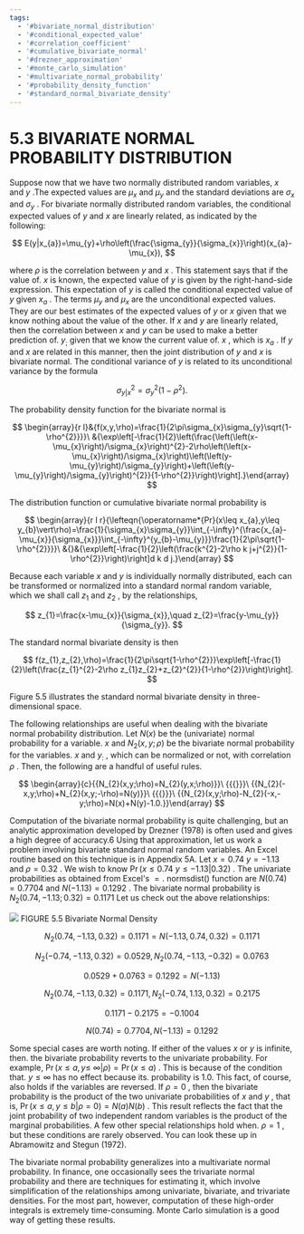```yaml
---
tags:
  - '#bivariate_normal_distribution'
  - '#conditional_expected_value'
  - '#correlation_coefficient'
  - '#cumulative_bivariate_normal'
  - '#drezner_approximation'
  - '#monte_carlo_simulation'
  - '#multivariate_normal_probability'
  - '#probability_density_function'
  - '#standard_normal_bivariate_density'
---
```

# 5.3 BIVARIATE NORMAL PROBABILITY DISTRIBUTION

Suppose now that we have two normally distributed random variables, $x$ and $y$ .The expected values are $\mu_{x}$ and $\mu_{y}$ and the standard deviations are $\sigma_{x}$ and $\sigma_{y}$ . For bivariate normally distributed random variables, the conditional expected values of $y$ and $x$ are linearly related, as indicated by the following:

$$
E(y|x_{a})=\mu_{y}+\rho\left(\frac{\sigma_{y}}{\sigma_{x}}\right)(x_{a}-\mu_{x}),
$$

where $\rho$ is the correlation between $y$ and $x$ . This statement says that if the value of. $x$ is known, the expected value of $y$ is given by the right-hand-side expression. This expectation of $y$ is called the conditional expected value of $y$ given $x_{a}$ . The terms $\mu_{y}$ and $\mu_{x}$ are the unconditional expected values. They are our best estimates of the expected values of $y$ or $x$ given that we know nothing about the value of the other. If $x$ and $y$ are linearly related, then the correlation between $x$ and $y$ can be used to make a better prediction of. $y_{\mathrm{{;}}}$ given that we know the current value of. $x$ , which is $x_{a}$ . If $y$ and $x$ are related in this manner, then the joint distribution of $y$ and $x$ is bivariate normal. The conditional variance of $y$ is related to its unconditional variance by the formula

$$
\sigma_{y|x}^{2}=\sigma_{y}^{2}(1-\rho^{2}).
$$

The probability density function for the bivariate normal is

$$
\begin{array}{r l}&{f(x,y,\rho)=\frac{1}{2\pi\sigma_{x}\sigma_{y}\sqrt{1-\rho^{2}}}}\ &{\exp\left[-\frac{1}{2}\left(\frac{\left(\left(x-\mu_{x}\right)/\sigma_{x}\right)^{2}-2\rho\left(\left(x-\mu_{x}\right)/\sigma_{x}\right)\left(\left(y-\mu_{y}\right)/\sigma_{y}\right)+\left(\left(y-\mu_{y}\right)/\sigma_{y}\right)^{2}}{1-\rho^{2}}\right)\right].}\end{array}
$$

The distribution function or cumulative bivariate normal probability is

$$
\begin{array}{r l r}{\lefteqn{\operatorname*{Pr}(x\leq x_{a},y\leq y_{b}\vert\rho)=\frac{1}{\sigma_{x}\sigma_{y}}\int_{-\infty}^{\frac{x_{a}-\mu_{x}}{\sigma_{x}}}\int_{-\infty}^{y_{b}-\mu_{y}}}\frac{1}{2\pi\sqrt{1-\rho^{2}}}}\ &{}&{\exp\left[-\frac{1}{2}\left(\frac{k^{2}-2\rho k j+j^{2}}{1-\rho^{2}}\right)\right]d k d j.}\end{array}
$$

Because each variable $x$ and $y$ is individually normally distributed, each can be transformed or normalized into a standard normal random variable, which we shall call $z_{1}$ and $z_{2}$ , by the relationships,

$$
z_{1}=\frac{x-\mu_{x}}{\sigma_{x}},\quad z_{2}=\frac{y-\mu_{y}}{\sigma_{y}}.
$$

The standard normal bivariate density is then

$$
f(z_{1},z_{2},\rho)=\frac{1}{2\pi\sqrt{1-\rho^{2}}}\exp\left[-\frac{1}{2}\left(\frac{z_{1}^{2}-2\rho z_{1}z_{2}+z_{2}^{2}}{1-\rho^{2}}\right)\right].
$$

Figure 5.5 illustrates the standard normal bivariate density in three-dimensional space.

The following relationships are useful when dealing with the bivariate normal probability distribution. Let $N(x)$ be the (univariate) normal probability for a variable. $x$ and $N_{2}(x,y;\rho)$ be the bivariate normal probability for the variables. $x$ and $y_{:}$ , which can be normalized or not, with correlation $\rho$ . Then, the following are a handful of useful rules.

$$
\begin{array}{c}{{N_{2}(x,y;\rho)=N_{2}(y,x;\rho)}}\ {{{}}}\ {{N_{2}(-x,y;\rho)+N_{2}(x,y;-\rho)=N(y)}}\ {{{}}}\ {{N_{2}(x,y;\rho)-N_{2}(-x,-y;\rho)=N(x)+N(y)-1.0.}}\end{array}
$$

Computation of the bivariate normal probability is quite challenging, but an analytic approximation developed by Drezner (1978) is often used and gives a high degree of accuracy.6 Using that approximation, let us work a problem involving bivariate standard normal random variables. An Excel routine based on this technique is in Appendix 5A. Let $x=0.74$ $y=-1.13$ and $\rho=0.32$ . We wish to know $\operatorname*{Pr}(x\leq0.74$ $y\le-1.13|0.32)$ . The univariate probabilities as obtained from Excel's ${}={}.$ normsdist() function are $N(0.74)=0.7704$ and $N(-1.13)=0.1292$ . The bivariate normal probability is $N_{2}(0.74,-1.13;0.32)=0.1171$ Let us check out the above relationships:

![](a1c4d5abdf494d8a68ba9c89b7a72dfbdc2441322e573001184dfb5c9c8b738d.jpg)
FIGURE 5.5 Bivariate Normal Density

$$
N_{2}(0.74,-1.13,0.32)=0.1171=N(-1.13,0.74,0.32)=0.1171
$$

$$
N_{2}(-0.74,-1.13,0.32)=0.0529,N_{2}(0.74,-1.13,-0.32)=0.0763
$$

$$
0.0529+0.0763=0.1292=N(-1.13)
$$

$$
N_{2}(0.74,-1.13,0.32)=0.1171,N_{2}(-0.74,1.13,0.32)=0.2175
$$

$$
0.1171-0.2175=-0.1004
$$

$$
N(0.74)=0.7704,N(-1.13)=0.1292
$$

Some special cases are worth noting. If either of the values $x$ or $y$ is infinite, then. the bivariate probability reverts to the univariate probability. For example, $\operatorname*{Pr}(x\leq a,y\leq$ $\infty|\rho)=\operatorname*{Pr}(x\leq a)$ . This is because of the condition that. $y\leq\infty$ has no effect because its. probability is 1.0. This fact, of course, also holds if the variables are reversed. If $\rho=0$ , then the bivariate probability is the product of the two univariate probabilities of $x$ and $y$ , that is, $\operatorname*{Pr}(x\leq a,y\leq b|\rho=0)=N(a)N(b)$ . This result reflects the fact that the joint probability of two independent random variables is the product of the marginal probabilities. A few other special relationships hold when. $\rho=1$ , but these conditions are rarely observed. You can look these up in Abramowitz and Stegun (1972).

The bivariate normal probability generalizes into a multivariate normal probability. In finance, one occasionally sees the trivariate normal probability and there are techniques for estimating it, which involve simplification of the relationships among univariate, bivariate, and trivariate densities. For the most part, however, computation of these high-order integrals is extremely time-consuming. Monte Carlo simulation is a good way of getting these results.
